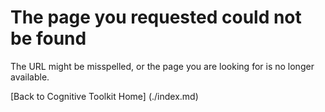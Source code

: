# The page you requested could not be found

The URL might be misspelled, or the page you are looking for is no longer available. 

[Back to Cognitive Toolkit Home] (./index.md)
